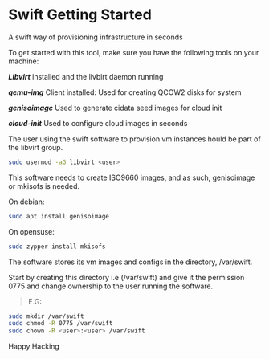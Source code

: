 # Swift Getting Started

A swift way of provisioning infrastructure in seconds

To get started with this tool, make sure you have the following tools on your machine:

***Libvirt*** installed and the livbirt daemon running

***qemu-img*** Client installed: Used for creating QCOW2 disks for system

***genisoimage*** Used to generate cidata seed images for cloud init

***cloud-init*** Used to configure cloud images in seconds

The user using the swift software to provision vm instances hould be part of the libvirt group.

```bash
sudo usermod -aG libvirt <user>
```

This software needs to create ISO9660 images, and as such, genisoimage or mkisofs is needed.

On debian:

```bash
sudo apt install genisoimage
```

On opensuse:

```bash
sudo zypper install mkisofs
```

The software stores its vm images and configs in the directory, /var/swift.

Start by creating this directory i.e (/var/swift) and give it the permission 0775 and change ownership to the user running the software.

>E.G:

```bash
sudo mkdir /var/swift
sudo chmod -R 0775 /var/swift
sudo chown -R <user>:<user> /var/swift
```

Happy Hacking